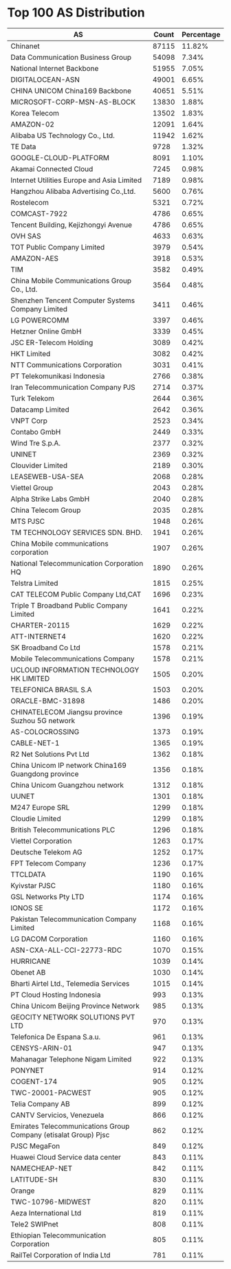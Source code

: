 # Top 100 AS Distribution
| AS | Count | Percentage |
|----|----|----|
| Chinanet | 87115 | 11.82% |
| Data Communication Business Group | 54098 | 7.34% |
| National Internet Backbone | 51955 | 7.05% |
| DIGITALOCEAN-ASN | 49001 | 6.65% |
| CHINA UNICOM China169 Backbone | 40651 | 5.51% |
| MICROSOFT-CORP-MSN-AS-BLOCK | 13830 | 1.88% |
| Korea Telecom | 13502 | 1.83% |
| AMAZON-02 | 12091 | 1.64% |
| Alibaba US Technology Co., Ltd. | 11942 | 1.62% |
| TE Data | 9728 | 1.32% |
| GOOGLE-CLOUD-PLATFORM | 8091 | 1.10% |
| Akamai Connected Cloud | 7245 | 0.98% |
| Internet Utilities Europe and Asia Limited | 7189 | 0.98% |
| Hangzhou Alibaba Advertising Co.,Ltd. | 5600 | 0.76% |
| Rostelecom | 5321 | 0.72% |
| COMCAST-7922 | 4786 | 0.65% |
| Tencent Building, Kejizhongyi Avenue | 4786 | 0.65% |
| OVH SAS | 4633 | 0.63% |
| TOT Public Company Limited | 3979 | 0.54% |
| AMAZON-AES | 3918 | 0.53% |
| TIM | 3582 | 0.49% |
| China Mobile Communications Group Co., Ltd. | 3564 | 0.48% |
| Shenzhen Tencent Computer Systems Company Limited | 3411 | 0.46% |
| LG POWERCOMM | 3397 | 0.46% |
| Hetzner Online GmbH | 3339 | 0.45% |
| JSC ER-Telecom Holding | 3089 | 0.42% |
| HKT Limited | 3082 | 0.42% |
| NTT Communications Corporation | 3031 | 0.41% |
| PT Telekomunikasi Indonesia | 2766 | 0.38% |
| Iran Telecommunication Company PJS | 2714 | 0.37% |
| Turk Telekom | 2644 | 0.36% |
| Datacamp Limited | 2642 | 0.36% |
| VNPT Corp | 2523 | 0.34% |
| Contabo GmbH | 2449 | 0.33% |
| Wind Tre S.p.A. | 2377 | 0.32% |
| UNINET | 2369 | 0.32% |
| Clouvider Limited | 2189 | 0.30% |
| LEASEWEB-USA-SEA | 2068 | 0.28% |
| Viettel Group | 2043 | 0.28% |
| Alpha Strike Labs GmbH | 2040 | 0.28% |
| China Telecom Group | 2035 | 0.28% |
| MTS PJSC | 1948 | 0.26% |
| TM TECHNOLOGY SERVICES SDN. BHD. | 1941 | 0.26% |
| China Mobile communications corporation | 1907 | 0.26% |
| National Telecommunication Corporation HQ | 1890 | 0.26% |
| Telstra Limited | 1815 | 0.25% |
| CAT TELECOM Public Company Ltd,CAT | 1696 | 0.23% |
| Triple T Broadband Public Company Limited | 1641 | 0.22% |
| CHARTER-20115 | 1629 | 0.22% |
| ATT-INTERNET4 | 1620 | 0.22% |
| SK Broadband Co Ltd | 1578 | 0.21% |
| Mobile Telecommunications Company | 1578 | 0.21% |
| UCLOUD INFORMATION TECHNOLOGY HK LIMITED | 1505 | 0.20% |
| TELEFONICA BRASIL S.A | 1503 | 0.20% |
| ORACLE-BMC-31898 | 1486 | 0.20% |
| CHINATELECOM Jiangsu province Suzhou 5G network | 1396 | 0.19% |
| AS-COLOCROSSING | 1373 | 0.19% |
| CABLE-NET-1 | 1365 | 0.19% |
| R2 Net Solutions Pvt Ltd | 1362 | 0.18% |
| China Unicom IP network China169 Guangdong province | 1356 | 0.18% |
| China Unicom Guangzhou network | 1312 | 0.18% |
| UUNET | 1301 | 0.18% |
| M247 Europe SRL | 1299 | 0.18% |
| Cloudie Limited | 1299 | 0.18% |
| British Telecommunications PLC | 1296 | 0.18% |
| Viettel Corporation | 1263 | 0.17% |
| Deutsche Telekom AG | 1252 | 0.17% |
| FPT Telecom Company | 1236 | 0.17% |
| TTCLDATA | 1190 | 0.16% |
| Kyivstar PJSC | 1180 | 0.16% |
| GSL Networks Pty LTD | 1174 | 0.16% |
| IONOS SE | 1172 | 0.16% |
| Pakistan Telecommunication Company Limited | 1168 | 0.16% |
| LG DACOM Corporation | 1160 | 0.16% |
| ASN-CXA-ALL-CCI-22773-RDC | 1070 | 0.15% |
| HURRICANE | 1039 | 0.14% |
| Obenet AB | 1030 | 0.14% |
| Bharti Airtel Ltd., Telemedia Services | 1015 | 0.14% |
| PT Cloud Hosting Indonesia | 993 | 0.13% |
| China Unicom Beijing Province Network | 985 | 0.13% |
| GEOCITY NETWORK SOLUTIONS PVT LTD | 970 | 0.13% |
| Telefonica De Espana S.a.u. | 961 | 0.13% |
| CENSYS-ARIN-01 | 947 | 0.13% |
| Mahanagar Telephone Nigam Limited | 922 | 0.13% |
| PONYNET | 914 | 0.12% |
| COGENT-174 | 905 | 0.12% |
| TWC-20001-PACWEST | 905 | 0.12% |
| Telia Company AB | 899 | 0.12% |
| CANTV Servicios, Venezuela | 866 | 0.12% |
| Emirates Telecommunications Group Company (etisalat Group) Pjsc | 862 | 0.12% |
| PJSC MegaFon | 849 | 0.12% |
| Huawei Cloud Service data center | 843 | 0.11% |
| NAMECHEAP-NET | 842 | 0.11% |
| LATITUDE-SH | 830 | 0.11% |
| Orange | 829 | 0.11% |
| TWC-10796-MIDWEST | 820 | 0.11% |
| Aeza International Ltd | 819 | 0.11% |
| Tele2 SWIPnet | 808 | 0.11% |
| Ethiopian Telecommunication Corporation | 805 | 0.11% |
| RailTel Corporation of India Ltd | 781 | 0.11% |
